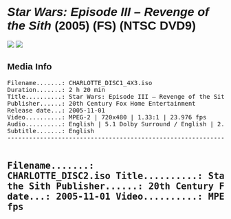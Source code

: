 <div lang="en-US" style="font-family: Helvetica, sans-serif;">
<h1><i>Star Wars: Episode III – Revenge of the Sith</i> (2005) (FS) (NTSC DVD9)</h1>
<img src="https://github.com/Austinzironic/austinzironic.github.io/assets/165957389/311bd3f5-92a4-4cd8-a04c-dcfd9b26410c">
<img src="https://github.com/Austinzironic/austinzironic.github.io/assets/165957389/db6a8164-c34d-48b5-8848-fd9064ac7251">
<h2>Media Info</h2>
<pre>
Filename.......: CHARLOTTE_DISC1_4X3.iso
Duration.......: 2 h 20 min
Title..........: Star Wars: Episode III – Revenge of the Sith
Publisher......: 20th Century Fox Home Entertainment
Release date...: 2005-11-01
Video..........: MPEG-2 | 720x480 | 1.33:1 | 23.976 fps
Audio..........: English | 5.1 Dolby Surround / English | 2.0 Dolby Surround / French | 2.0 Dolby Surround / Spanish | 5.1 Dolby Surround
Subtitle.......: English
---------------------------------------------------------------------

Filename.......: CHARLOTTE_DISC2.iso
Title..........: Star Wars: Episode III – Revenge of the Sith
Publisher......: 20th Century Fox Home Entertainment
Release date...: 2005-11-01
Video..........: MPEG-2 | 720x480 | 16:9 | 23.976 fps
---------------------------------------------------------------------
</pre>
</div>
